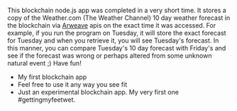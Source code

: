 <html>
<p>
This blockchain node.js app was completed in a very short time. It stores a copy of the Weather.com (The Weather Channel) 10 day weather forecast in the blockchain via <a href="https://docs.arweave.org/developers/">Arweave</a> apis on the exact time it was accessed. For example, if you run the program on Tuesday, it will store the exact forecast for Tuesday and when you retrieve it, you will see Tuesday's forecast. In this manner, you can compare Tuesday's 10 day forecast with Friday's and see if the forecast was wrong or perhaps altered from some unknown natural event ;) Have fun!
</p>
<p>
  <ul>
  <li>My first blockchain app</li>
  <li>Feel free to use it any way you see fit</li>
  <li>Just an experimental blockchain app. My very first one #gettingmyfeetwet.</li>
  </ul>
</p>
</html>
  
